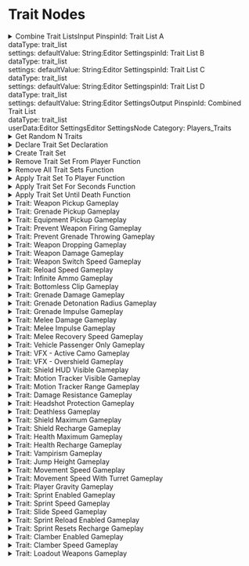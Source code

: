 # Trait Nodes

<details>

<summary>Combine Trait ListsInput PinspinId: Trait List A<br>dataType: trait_list<br>settings: defaultValue: String:Editor SettingspinId: Trait List B<br>dataType: trait_list<br>settings: defaultValue: String:Editor SettingspinId: Trait List C<br>dataType: trait_list<br>settings: defaultValue: String:Editor SettingspinId: Trait List D<br>dataType: trait_list<br>settings: defaultValue: String:Editor SettingsOutput PinspinId: Combined Trait List<br>dataType: trait_list<br>userData:Editor SettingsEditor SettingsNode Category: Players_Traits</summary>



</details>

<details>

<summary>Get Random N Traits</summary>

### Node Rules

ruleID: RequiredNodeInput\
RequiredProperties: Trait List\
N

### Input Pins

pinId: Trait List\
dataType: trait\_list

#### Editor Settings

pinId: N\
dataType: number

#### Editor Settings

MinRange: 0\
Step: 1.0

### Output Pins

pinId: New List\
dataType: trait\_list\
userData:

#### Editor Settings

#### Editor Settings

#### Node Category: Players\_Traits

</details>

<details>

<summary>Declare Trait Set Declaration</summary>

### Node Rules

ruleID: RequiredNodeInput\
RequiredProperties: Identifier

### Input Pins

pinId: Identifier\
dataType: identifier

#### Editor Settings

pinId: Trait A\
dataType: forge\_trait

#### Editor Settings

settings: defaultValue: String: nil

pinId: Trait B\
dataType: forge\_trait

#### Editor Settings

settings: defaultValue: String: nil

pinId: Trait List\
dataType: trait\_list\
settings: defaultValue: String:

#### Editor Settings

userData:

#### Editor Settings

#### Node Category: Players\_Traits

</details>

<details>

<summary>Create Trait Set</summary>

### Node Rules

ruleID: RequiredNodeInput\
RequiredProperties: Identifier

### Input Pins

pinId: ActionStart\
dataType: execute

pinId: Identifier\
dataType: identifier

#### Editor Settings

pinId: Trait A\
dataType: forge\_trait

#### Editor Settings

settings: defaultValue: String: nil

pinId: Trait B\
dataType: forge\_trait

#### Editor Settings

settings: defaultValue: String: nil

pinId: Trait List\
dataType: trait\_list\
settings: defaultValue: String: nil

#### Editor Settings

### Output Pins

pinId: ActionComplete\
dataType: execute userData:

#### Editor Settings

#### Node Category: Unused

</details>

<details>

<summary>Remove Trait Set From Player Function</summary>

### Node Rules

ruleID: RequiredNodeInput\
RequiredProperties: Identifier\
Player\
Remove Immediately

### Input Pins

pinId: ActionStart\
dataType: execute

pinId: Identifier\
dataType: identifier

#### Editor Settings

pinId: Player\
dataType: object

#### Editor Settings

pinId: Remove Immediately\
dataType: bool

#### Editor Settings

### Output Pins

pinId: ActionComplete\
dataType: execute userData:

#### Editor Settings

#### Node Category: Players\_Traits

</details>

<details>

<summary>Remove All Trait Sets Function</summary>

### Node Rules

ruleID: RequiredNodeInput\
RequiredProperties: Player\
Remove Immediately

### Input Pins

pinId: ActionStart\
dataType: execute

pinId: Player\
dataType: object

#### Editor Settings

pinId: Remove Immediately\
dataType: bool

#### Editor Settings

### Output Pins

pinId: ActionComplete\
dataType: execute userData:

#### Editor Settings

#### Node Category: Players\_Traits

</details>

<details>

<summary>Apply Trait Set To Player Function</summary>

### Node Rules

ruleID: RequiredNodeInput\
RequiredProperties: Identifier\
Player\
Apply Immediately

### Input Pins

pinId: ActionStart\
dataType: execute

pinId: Identifier\
dataType: identifier

#### Editor Settings

pinId: Player\
dataType: object

#### Editor Settings

pinId: Apply Immediately\
dataType: bool

#### Editor Settings

### Output Pins

pinId: ActionComplete\
dataType: execute userData:

#### Editor Settings

#### Node Category: Players\_Traits

</details>

<details>

<summary>Apply Trait Set For Seconds Function</summary>

### Node Rules

ruleID: RequiredNodeInput\
RequiredProperties: Identifier\
Player\
Seconds

### Input Pins

pinId: ActionStart\
dataType: execute

pinId: Identifier\
dataType: identifier

#### Editor Settings

pinId: Player\
dataType: object

#### Editor Settings

pinId: Seconds\
dataType: number

#### Editor Settings

MinRange: 0

### Output Pins

pinId: ActionComplete\
dataType: execute userData:

#### Editor Settings

#### Node Category: Players\_Traits

</details>

<details>

<summary>Apply Trait Set Until Death Function</summary>

### Node Rules

ruleID: RequiredNodeInput\
RequiredProperties: Identifier\
Player

### Input Pins

pinId: ActionStart\
dataType: execute

pinId: Identifier\
dataType: identifier

#### Editor Settings

pinId: Player\
dataType: object

#### Editor Settings

### Output Pins

pinId: ActionComplete\
dataType: execute userData:

#### Editor Settings

#### Node Category: Players\_Traits

</details>

<details>

<summary>Trait: Weapon Pickup Gameplay</summary>

### Node Rules

ruleID: RequiredNodeInput\
RequiredProperties: Enabled

### Input Pins

pinId: Enabled\
dataType: bool

#### Editor Settings

### Output Pins

pinId: Trait: Weapon Pickup\
dataType: forge\_trait\
userData:

#### Editor Settings

#### Editor Settings

#### Node Category: Players\_Traits

</details>

<details>

<summary>Trait: Grenade Pickup Gameplay</summary>

### Node Rules

ruleID: RequiredNodeInput\
RequiredProperties: Enabled

### Input Pins

pinId: Enabled\
dataType: bool

#### Editor Settings

### Output Pins

pinId: Trait: Grenade Pickup\
dataType: forge\_trait\
userData:

#### Editor Settings

#### Editor Settings

#### Node Category: Players\_Traits

</details>

<details>

<summary>Trait: Equipment Pickup Gameplay</summary>

### Node Rules

ruleID: RequiredNodeInput\
RequiredProperties: Enabled

### Input Pins

pinId: Enabled\
dataType: bool

#### Editor Settings

### Output Pins

pinId: Trait: Equipment Pickup\
dataType: forge\_trait\
userData:

#### Editor Settings

#### Editor Settings

#### Node Category: Players\_Traits

</details>

<details>

<summary>Trait: Prevent Weapon Firing Gameplay</summary>

### Node Rules

ruleID: RequiredNodeInput\
RequiredProperties: Prevent Firing

### Input Pins

pinId: Prevent Firing\
dataType: bool

#### Editor Settings

### Output Pins

pinId: Trait: Prevent Weapon Firing\
dataType: forge\_trait\
userData:

#### Editor Settings

#### Editor Settings

#### Node Category: Players\_Traits

</details>

<details>

<summary>Trait: Prevent Grenade Throwing Gameplay</summary>

### Node Rules

ruleID: RequiredNodeInput\
RequiredProperties: Prevent Throwing

### Input Pins

pinId: Prevent Throwing\
dataType: bool

#### Editor Settings

### Output Pins

pinId: Trait: Prevent Grenade Throwing\
dataType: forge\_trait\
userData:

#### Editor Settings

#### Editor Settings

#### Node Category: Players\_Traits

</details>

<details>

<summary>Trait: Weapon Dropping Gameplay</summary>

### Node Rules

ruleID: RequiredNodeInput\
RequiredProperties: Weapons Persist On Drop

### Input Pins

pinId: Weapons Persist On Drop\
dataType: bool

#### Editor Settings

### Output Pins

pinId: Trait: Weapon Dropping\
dataType: forge\_trait\
userData:

#### Editor Settings

#### Editor Settings

#### Node Category: Players\_Traits

</details>

<details>

<summary>Trait: Weapon Damage Gameplay</summary>

### Node Rules

ruleID: RequiredNodeInput\
RequiredProperties: Scalar

### Input Pins

pinId: Scalar\
dataType: number

#### Editor Settings

MinRange: 0\
Step: 0.05

### Output Pins

pinId: Trait: Weapon Damage\
dataType: forge\_trait\
userData:

#### Editor Settings

#### Editor Settings

#### Node Category: Players\_Traits

</details>

<details>

<summary>Trait: Weapon Switch Speed Gameplay</summary>

### Node Rules

ruleID: RequiredNodeInput\
RequiredProperties: Scalar

### Input Pins

pinId: Scalar\
dataType: number

#### Editor Settings

MinRange: 0.05\
Step: 0.05

### Output Pins

pinId: Trait: Weapon Switch Speed\
dataType: forge\_trait\
userData:

#### Editor Settings

#### Editor Settings

#### Node Category: Players\_Traits

</details>

<details>

<summary>Trait: Reload Speed Gameplay</summary>

### Node Rules

ruleID: RequiredNodeInput\
RequiredProperties: Empty Reload Scalar\
Tactical Reload Scalar

### Input Pins

pinId: Empty Reload Scalar\
dataType: number

#### Editor Settings

MinRange: 0.05\
Step: 0.05

pinId: Tactical Reload Scalar\
dataType: number

#### Editor Settings

MinRange: 0.05\
Step: 0.05

### Output Pins

pinId: Trait: Reload Speed\
dataType: forge\_trait\
userData:

#### Editor Settings

#### Editor Settings

#### Node Category: Players\_Traits

</details>

<details>

<summary>Trait: Infinite Ammo Gameplay</summary>

### Node Rules

ruleID: RequiredNodeInput\
RequiredProperties: Enabled

### Input Pins

pinId: Enabled\
dataType: bool

#### Editor Settings

### Output Pins

pinId: Trait: Infinite Ammo\
dataType: forge\_trait\
userData:

#### Editor Settings

#### Editor Settings

#### Node Category: Players\_Traits

</details>

<details>

<summary>Trait: Bottomless Clip Gameplay</summary>

### Node Rules

ruleID: RequiredNodeInput\
RequiredProperties: Enabled

### Input Pins

pinId: Enabled\
dataType: bool

#### Editor Settings

### Output Pins

pinId: Trait: Bottomless Clip\
dataType: forge\_trait\
userData:

#### Editor Settings

#### Editor Settings

#### Node Category: Players\_Traits

</details>

<details>

<summary>Trait: Grenade Damage Gameplay</summary>

### Node Rules

ruleID: RequiredNodeInput\
RequiredProperties: Scalar

### Input Pins

pinId: Scalar\
dataType: number

#### Editor Settings

MinRange: 0\
Step: 0.05

### Output Pins

pinId: Trait: Grenade Damage\
dataType: forge\_trait\
userData:

#### Editor Settings

#### Editor Settings

#### Node Category: Players\_Traits

</details>

<details>

<summary>Trait: Grenade Detonation Radius Gameplay</summary>

### Node Rules

ruleID: RequiredNodeInput\
RequiredProperties: Scalar

### Input Pins

pinId: Scalar\
dataType: number

#### Editor Settings

MinRange: 0\
Step: 0.05

### Output Pins

pinId: Trait: Grenade Detonation Radius\
dataType: forge\_trait\
userData:

#### Editor Settings

#### Editor Settings

#### Node Category: Players\_Traits

</details>

<details>

<summary>Trait: Grenade Impulse Gameplay</summary>

### Node Rules

ruleID: RequiredNodeInput\
RequiredProperties: Scalar

### Input Pins

pinId: Scalar\
dataType: number

#### Editor Settings

MinRange: 0\
Step: 0.05

### Output Pins

pinId: Trait: Grenade Impulse\
dataType: forge\_trait\
userData:

#### Editor Settings

#### Editor Settings

#### Node Category: Players\_Traits

</details>

<details>

<summary>Trait: Melee Damage Gameplay</summary>

### Node Rules

ruleID: RequiredNodeInput\
RequiredProperties: Scalar

### Input Pins

pinId: Scalar\
dataType: number

#### Editor Settings

MinRange: 0\
Step: 0.05

### Output Pins

pinId: Trait: Melee Damage\
dataType: forge\_trait\
userData:

#### Editor Settings

#### Editor Settings

#### Node Category: Players\_Traits

</details>

<details>

<summary>Trait: Melee Impulse Gameplay</summary>

### Node Rules

ruleID: RequiredNodeInput\
RequiredProperties: Scalar

### Input Pins

pinId: Scalar\
dataType: number

#### Editor Settings

MinRange: 0\
Step: 0.05

### Output Pins

pinId: Trait: Melee Impulse\
dataType: forge\_trait\
userData:

#### Editor Settings

#### Editor Settings

#### Node Category: Players\_Traits

</details>

<details>

<summary>Trait: Melee Recovery Speed Gameplay</summary>

### Node Rules

ruleID: RequiredNodeInput\
RequiredProperties: Scalar

### Input Pins

pinId: Scalar\
dataType: number

#### Editor Settings

MinRange: 0.05\
Step: 0.05

### Output Pins

pinId: Trait: Melee Recovery Speed\
dataType: forge\_trait\
userData:

#### Editor Settings

MinRange: 0\
Step: 0.05

#### Editor Settings

#### Node Category: Players\_Traits

</details>

<details>

<summary>Trait: Vehicle Passenger Only Gameplay</summary>

### Node Rules

ruleID: RequiredNodeInput\
RequiredProperties: Enabled

### Input Pins

pinId: Enabled\
dataType: bool

#### Editor Settings

### Output Pins

pinId: Trait: Vehicle Passenger Only\
dataType: forge\_trait\
userData:

#### Editor Settings

#### Editor Settings

#### Node Category: Players\_Traits

</details>

<details>

<summary>Trait: VFX - Active Camo Gameplay</summary>

### Node Rules

ruleID: RequiredNodeInput\
RequiredProperties: Intensity Scalar\
Interpolation Scalar

### Input Pins

pinId: Intensity Scalar\
dataType: number

#### Editor Settings

MinRange: 0\
MaxRange: 1\
Step: 0.05

pinId: Interpolation Scalar\
dataType: number

#### Editor Settings

MinRange: 0\
Step: 0.05

### Output Pins

pinId: Trait: VFX - Active Camo\
dataType: forge\_trait\
userData:

#### Editor Settings

MinRange: 0\
Step: 0.05

#### Editor Settings

#### Node Category: Players\_Traits

</details>

<details>

<summary>Trait: VFX - Overshield Gameplay</summary>

### Node Rules

ruleID: RequiredNodeInput\
RequiredProperties: Enabled

### Input Pins

pinId: Enabled\
dataType: bool

#### Editor Settings

### Output Pins

pinId: Trait: VFX - Overshield\
dataType: forge\_trait\
userData:

#### Editor Settings

#### Editor Settings

#### Node Category: Players\_Traits

</details>

<details>

<summary>Trait: Shield HUD Visible Gameplay</summary>

### Node Rules

ruleID: RequiredNodeInput\
RequiredProperties: Enabled

### Input Pins

pinId: Enabled\
dataType: bool

#### Editor Settings

### Output Pins

pinId: Trait: Shield HUD Visible\
dataType: forge\_trait\
userData:

#### Editor Settings

#### Editor Settings

#### Node Category: Players\_Traits

</details>

<details>

<summary>Trait: Motion Tracker Visible Gameplay</summary>

### Node Rules

ruleID: RequiredNodeInput\
RequiredProperties: Motion Tracker Enabled

### Input Pins

pinId: Motion Tracker Enabled\
dataType: bool

#### Editor Settings

pinId: Enabled While Zooming\
dataType: bool\
settings: defaultValue: Bool: false

#### Editor Settings

### Output Pins

pinId: Trait: Motion Tracker Visible\
dataType: forge\_trait\
userData:

#### Editor Settings

#### Editor Settings

#### Node Category: Players\_Traits

</details>

<details>

<summary>Trait: Motion Tracker Range Gameplay</summary>

### Node Rules

ruleID: RequiredNodeInput\
RequiredProperties: Inner Ring Scalar\
Extended Range Scalar\
Vehicle Range Scalar

### Input Pins

pinId: Inner Ring Scalar\
dataType: number

#### Editor Settings

MinRange: 0\
Step: 0.05

pinId: Extended Range Scalar\
dataType: number

#### Editor Settings

MinRange: 0\
Step: 0.05

pinId: Vehicle Range Scalar\
dataType: number

#### Editor Settings

MinRange: 0\
Step: 0.05

### Output Pins

pinId: Trait: Motion Tracker Range\
dataType: forge\_trait\
userData:

#### Editor Settings

#### Editor Settings

#### Node Category: Players\_Traits

</details>

<details>

<summary>Trait: Damage Resistance Gameplay</summary>

### Node Rules

ruleID: RequiredNodeInput\
RequiredProperties: Direct Damage Scalar\
Grenade Damage Scalar\
Explosive Damage Scalar

### Input Pins

pinId: Direct Damage Scalar\
dataType: number

#### Editor Settings

MinRange: 0\
Step: 0.05

pinId: Grenade Damage Scalar\
dataType: number

#### Editor Settings

MinRange: 0\
Step: 0.05

pinId: Explosive Damage Scalar\
dataType: number

#### Editor Settings

MinRange: 0\
Step: 0.05

### Output Pins

pinId: Trait: Damage Resistance\
dataType: forge\_trait\
userData:

#### Editor Settings

#### Editor Settings

#### Node Category: Players\_Traits

</details>

<details>

<summary>Trait: Headshot Protection Gameplay</summary>

### Node Rules

ruleID: RequiredNodeInput\
RequiredProperties: Enabled

### Input Pins

pinId: Enabled\
dataType: bool

#### Editor Settings

### Output Pins

pinId: Trait: Headshot Protection\
dataType: forge\_trait\
userData:

#### Editor Settings

#### Editor Settings

#### Node Category: Players\_Traits

</details>

<details>

<summary>Trait: Deathless Gameplay</summary>

### Node Rules

ruleID: RequiredNodeInput\
RequiredProperties: Enabled

### Input Pins

pinId: Enabled\
dataType: bool

#### Editor Settings

### Output Pins

pinId: Trait: Deathless\
dataType: forge\_trait\
userData:

#### Editor Settings

#### Editor Settings

#### Node Category: Players\_Traits

</details>

<details>

<summary>Trait: Shield Maximum Gameplay</summary>

### Node Rules

ruleID: RequiredNodeInput\
RequiredProperties: Scalar

### Input Pins

pinId: Scalar\
dataType: number

#### Editor Settings

MinRange: 0\
MaxRange: 6.5\
Step: 0.05

### Output Pins

pinId: Trait: Shield Maximum\
dataType: forge\_trait\
userData:

#### Editor Settings

#### Editor Settings

#### Node Category: Players\_Traits

</details>

<details>

<summary>Trait: Shield Recharge Gameplay</summary>

### Node Rules

ruleID: RequiredNodeInput\
RequiredProperties: Recharge Delay Scalar\
Recharge Rate Scalar

### Input Pins

pinId: Recharge Delay Scalar\
dataType: number

#### Editor Settings

MinRange: -1000\
MaxRange: 1000\
Step: 0.05

pinId: Recharge Rate Scalar\
dataType: number

#### Editor Settings

MinRange: -1\
MaxRange: 1000\
Step: 0.05

### Output Pins

pinId: Trait: Shield Recharge\
dataType: forge\_trait\
userData:

#### Editor Settings

#### Editor Settings

#### Node Category: Players\_Traits

</details>

<details>

<summary>Trait: Health Maximum Gameplay</summary>

### Node Rules

ruleID: RequiredNodeInput\
RequiredProperties: Scalar

### Input Pins

pinId: Scalar\
dataType: number

#### Editor Settings

MinRange: 0\
MaxRange: 10\
Step: 0.05

### Output Pins

pinId: Trait: Health Maximum\
dataType: forge\_trait\
userData:

#### Editor Settings

#### Editor Settings

#### Node Category: Players\_Traits

</details>

<details>

<summary>Trait: Health Recharge Gameplay</summary>

### Node Rules

ruleID: RequiredNodeInput\
RequiredProperties: Recharge Delay Scalar\
Recharge Rate Scalar

### Input Pins

pinId: Recharge Delay Scalar\
dataType: number

#### Editor Settings

MinRange: -1000\
MaxRange: 1000\
Step: 0.05

pinId: Recharge Rate Scalar\
dataType: number

#### Editor Settings

MinRange: -1\
MaxRange: 1000\
Step: 0.05

### Output Pins

pinId: Trait: Health Recharge\
dataType: forge\_trait\
userData:

#### Editor Settings

#### Editor Settings

#### Node Category: Players\_Traits

</details>

<details>

<summary>Trait: Vampirism Gameplay</summary>

### Node Rules

ruleID: RequiredNodeInput\
RequiredProperties: Shield Scalar\
Health Scalar

### Input Pins

pinId: Shield Scalar\
dataType: number

#### Editor Settings

MinRange: 0\
Step: 0.05

pinId: Health Scalar\
dataType: number

#### Editor Settings

MinRange: 0\
Step: 0.05

### Output Pins

pinId: Trait: Vampirism\
dataType: forge\_trait\
userData:

#### Editor Settings

#### Editor Settings

#### Node Category: Players\_Traits

</details>

<details>

<summary>Trait: Jump Height Gameplay</summary>

### Node Rules

ruleID: RequiredNodeInput\
RequiredProperties: Scalar

### Input Pins

pinId: Scalar\
dataType: number

#### Editor Settings

MinRange: 0\
Step: 0.05

### Output Pins

pinId: Trait: Jump Height\
dataType: forge\_trait\
userData:

#### Editor Settings

#### Editor Settings

#### Node Category: Players\_Traits

</details>

<details>

<summary>Trait: Movement Speed Gameplay</summary>

### Node Rules

ruleID: RequiredNodeInput\
RequiredProperties: Scalar

### Input Pins

pinId: Scalar\
dataType: number

#### Editor Settings

MinRange: 0\
Step: 0.05

### Output Pins

pinId: Trait: Movement Speed\
dataType: forge\_trait\
userData:

#### Editor Settings

#### Editor Settings

#### Node Category: Players\_Traits

</details>

<details>

<summary>Trait: Movement Speed With Turret Gameplay</summary>

### Node Rules

ruleID: RequiredNodeInput\
RequiredProperties: Scalar

### Input Pins

pinId: Scalar\
dataType: number

#### Editor Settings

MinRange: 0\
Step: 0.05

### Output Pins

pinId: Trait: Movement Speed With Turret\
dataType: forge\_trait\
userData:

#### Editor Settings

#### Editor Settings

#### Node Category: Players\_Traits

</details>

<details>

<summary>Trait: Player Gravity Gameplay</summary>

### Node Rules

ruleID: RequiredNodeInput\
RequiredProperties: Scalar

### Input Pins

pinId: Scalar\
dataType: number

#### Editor Settings

MinRange: -1000\
Step: 0.05

### Output Pins

pinId: Trait: Player Gravity\
dataType: forge\_trait\
userData:

#### Editor Settings

#### Editor Settings

#### Node Category: Players\_Traits

</details>

<details>

<summary>Trait: Sprint Enabled Gameplay</summary>

### Node Rules

ruleID: RequiredNodeInput\
RequiredProperties: Enabled

### Input Pins

pinId: Enabled\
dataType: bool

#### Editor Settings

### Output Pins

pinId: Trait: Sprint Enabled\
dataType: forge\_trait\
userData:

#### Editor Settings

#### Editor Settings

#### Node Category: Players\_Traits

</details>

<details>

<summary>Trait: Sprint Speed Gameplay</summary>

### Node Rules

ruleID: RequiredNodeInput\
RequiredProperties: Top Speed Scalar\
Time to Top Speed Scalar

### Input Pins

pinId: Top Speed Scalar\
dataType: number

#### Editor Settings

MinRange: 0\
Step: 0.05

pinId: Time to Top Speed Scalar\
dataType: number

#### Editor Settings

MinRange: 0\
Step: 0.05

### Output Pins

pinId: Trait: Sprint Speed\
dataType: forge\_trait\
userData:

#### Editor Settings

#### Editor Settings

#### Node Category: Players\_Traits

</details>

<details>

<summary>Trait: Slide Speed Gameplay</summary>

### Node Rules

ruleID: RequiredNodeInput\
RequiredProperties: Slide Speed Scalar\
Slide Duration Scalar

### Input Pins

pinId: Slide Speed Scalar\
dataType: number

#### Editor Settings

MinRange: 0\
Step: 0.05

pinId: Slide Duration Scalar\
dataType: number

#### Editor Settings

MinRange: 0\
Step: 0.05

### Output Pins

pinId: Trait: Slide Speed\
dataType: forge\_trait\
userData:

#### Editor Settings

#### Editor Settings

#### Node Category: Players\_Traits

</details>

<details>

<summary>Trait: Sprint Reload Enabled Gameplay</summary>

### Node Rules

ruleID: RequiredNodeInput\
RequiredProperties: Enabled

### Input Pins

pinId: Enabled\
dataType: bool

#### Editor Settings

### Output Pins

pinId: Trait: Sprint Reload Enabled\
dataType: forge\_trait\
userData:

#### Editor Settings

#### Editor Settings

#### Node Category: Players\_Traits

</details>

<details>

<summary>Trait: Sprint Resets Recharge Gameplay</summary>

### Node Rules

ruleID: RequiredNodeInput\
RequiredProperties: Enabled

### Input Pins

pinId: Enabled\
dataType: bool

#### Editor Settings

### Output Pins

pinId: Trait: Sprint Resets Recharge\
dataType: forge\_trait\
userData:

#### Editor Settings

#### Editor Settings

#### Node Category: Players\_Traits

</details>

<details>

<summary>Trait: Clamber Enabled Gameplay</summary>

### Node Rules

ruleID: RequiredNodeInput\
RequiredProperties: Enabled

### Input Pins

pinId: Enabled\
dataType: bool

#### Editor Settings

### Output Pins

pinId: Trait: Clamber Enabled\
dataType: forge\_trait\
userData:

#### Editor Settings

#### Editor Settings

#### Node Category: Players\_Traits

</details>

<details>

<summary>Trait: Clamber Speed Gameplay</summary>

### Node Rules

ruleID: RequiredNodeInput\
RequiredProperties: Scalar

### Input Pins

pinId: Scalar\
dataType: number

#### Editor Settings

MinRange: 0.05\
Step: 0.05

### Output Pins

pinId: Trait: Clamber Speed\
dataType: forge\_trait\
userData:

#### Editor Settings

#### Editor Settings

#### Node Category: Players\_Traits

</details>

<details>

<summary>Trait: Loadout Weapons Gameplay</summary>

### Node Rules

ruleID: RequiredNodeInput\
RequiredProperties: Primary Weapon Type

### Input Pins

pinId: Primary Weapon Type\
dataType: weapon\_type

#### Editor Settings

pinId: Secondary Weapon Type\
dataType: weapon\_type\
settings: defaultValue: String: nil

#### Editor Settings

### Output Pins

pinId: Trait: Loadout Weapons\
dataType: forge\_trait\
userData:

#### Editor Settings

#### Editor Settings

#### Node Category: Players\_Traits\\

</details>
